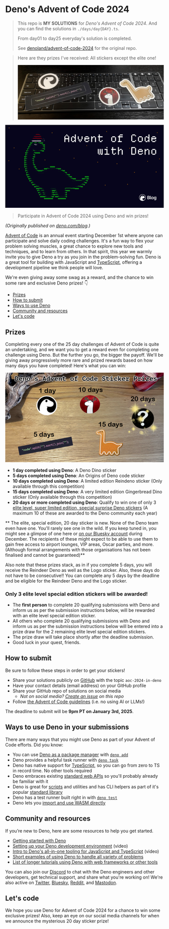 # Deno's Advent of Code 2024

> This repo is **MY SOLUTIONS** for *Deno's Advent of Code 2024*. And you can find the solutions in `./days/day{DAY}.ts`.
>
> From day01 to day25 everyday's solution is completed.
> 
> See [denoland/advent-of-code-2024](https://github.com/denoland/advent-of-code-2024) for the original repo.

> Here are they prizes I've received: All stickers except the elite one!
>
> ![My Prizes](./static/my-prizes.jpg)

![Advent of Code with Deno](./static/og.png)

> Participate in Advent of Code 2024 using Deno and win prizes!

_(Originally published on
[deno.com/blog](https://deno.com/blog/advent-of-code-2024).)_

[Advent of Code](https://adventofcode.com) is an annual event starting December
1st where anyone can participate and solve daily coding challenges. It's a fun
way to flex your problem solving muscles, a great chance to explore new tools
and techniques, and to learn from others. In that spirit, this year we warmly
invite you to give Deno a try as you join in the problem-solving fun. Deno is a
great tool for building with JavaScript and
[TypeScript](https://docs.deno.com/runtime/manual/advanced/typescript/overview/),
offering a development pipeline we think people will love.

We're even giving away some swag as a reward, and the chance to win some rare
and exclusive Deno prizes! 👇️

- [Prizes](#prizes)
- [How to submit](#how-to-submit)
- [Ways to use Deno](#ways-to-use-deno-in-your-submissions)
- [Community and resources](#community-and-resources)
- [Let's code](#lets-code)

## Prizes

Completing every one of the 25 day challenges of Advent of Code is quite an
undertaking, and we want you to get a reward even for completing one challenge
using Deno. But the further you go, the bigger the payoff. We'll be giving away
progressively more rare and prized rewards based on how many days you have
completed! Here's what you can win:

![Sticker Prizes for Deno's Advent of Code 2024](./static/prizes.png)

- **1 day completed using Deno**: A Deno Dino sticker
- **5 days completed using Deno**: An Origins of Deno code sticker
- **10 days completed using Deno**: A limited edition Reindeno sticker (Only
  available through this competition)
- **15 days completed using Deno**: A very limited edition Gingerbread Dino
  sticker (Only available through this competition)
- **20 days or more completed using Deno**: Qualify to win one of only 3
  [elite level, super limited edition, special surprise Deno stickers](#only-3-elite-level-special-edition-stickers-will-be-awarded)
  (A maximum 10 of these are awarded to the Deno community each year)

** The elite, special edition, 20 day sticker is new. None of the Deno team even
have one. You'll rarely see one in the wild. If you keep tuned in, you might see
a glimpse of one here or
[on our Bluesky account](https://bsky.app/profile/deno.land) during December.
The recipients of these might expect to be able to use them to gain free access
to airport lounges, VIP areas, Oscar parties, and more. (Although formal
arrangements with those organisations has not been finalised and cannot be
guaranteed)**

Also note that these prizes stack, as in if you complete 5 days, you will
receive the Reindeer Deno as well as the Logo sticker. Also, these days do not
have to be consecutive!! You can complete any 5 days by the deadline and be
eligible for the Reindeer Deno and the Logo sticker.

### Only 3 elite level special edition stickers will be awarded!

- The **first person** to complete 20 qualifying submissions with Deno and
  inform us as per the submission instructions below, will be rewarded with an
  elite level special edition sticker.
- All others who complete 20 qualifying submissions with Deno and inform us as
  per the submission instructions below will be entered into a prize draw for
  the 2 remaining elite level special edition stickers.
- The prize draw will take place shortly after the deadline submission.
- Good luck in your quest, friends.

## How to submit

Be sure to follow these steps in order to get your stickers!

- Share your solutions publicly on [GitHub](https://github.com) with the topic
  `aoc-2024-in-deno`
- Have your contact details (email address) on your GitHub profile
- Share your GitHub repo of solutions on social media
  - _Not on social media?
    [Create an issue](https://github.com/denoland/advent-of-code-2024/issues) on
    this repo_
- Follow [the Advent of Code guidelines](https://adventofcode.com/2024/about)
  (i.e. no using AI or LLMs!)

The deadline to submit will be **9pm PT on January 3rd, 2025**.

## Ways to use Deno in your submissions

There are many ways that you might use Deno as part of your Advent of Code
efforts. Did you know:

- You can use
  [Deno as a package manager](https://deno.com/blog/your-new-js-package-manager)
  with [`deno add`](https://docs.deno.com/runtime/reference/cli/add/)
- Deno provides a helpful task runner with
  [`deno task`](https://docs.deno.com/runtime/reference/cli/task/)
- Deno has native support for
  [TypeScript](https://docs.deno.com/runtime/fundamentals/typescript/), so you
  can go from zero to TS in record time. No other tools required
- Deno embraces existing
  [standard web APIs](https://docs.deno.com/runtime/reference/web_platform_apis/)
  so you'll probably already be familiar with it
- Deno is great for [scripts](https://deno.com/learn/scripts-clis) and utilities
  and has CLI helpers as part of it's popular
  [standard library](https://github.com/denoland/std)
- Deno has a test runner built right in with
  [`deno test`](https://docs.deno.com/runtime/reference/cli/test/)
- Deno lets you
  [import and use WASM directly](https://docs.deno.com/runtime/reference/wasm/)

## Community and resources

If you’re new to Deno, here are some resources to help you get started.

- [Getting started with Deno](https://docs.deno.com/runtime/)
- [Setting up your Deno development environment](https://www.youtube.com/watch?v=BFfrGrLm2tw)
  (video)
- [Intro to Deno's all-in-one tooling for JavaScript and TypeScript](https://www.youtube.com/watch?v=-4e9DkUrCr4)
  (video)
- [Short examples of using Deno to handle all variety of problems](https://docs.deno.com/examples/)
- [List of longer tutorials using Deno with web frameworks or other tools](https://docs.deno.com/runtime/tutorials/)

You can also join our [Discord](https://discord.gg/deno) to chat with the Deno
engineers and other developers, get technical support, and share what you're
working on! We're also active on [Twitter](https://twitter.com/denoland),
[Bluesky](https://bsky.app/profile/deno.land),
[Reddit](https://reddit.com/r/deno), and
[Mastodon](https://fosstodon.org/@deno_land).

## Let's code

We hope you use Deno for Advent of Code 2024 for a chance to win some exclusive
prizes! Also, keep an eye on our social media channels for when we announce the
mysterious 20 day sticker prize!

